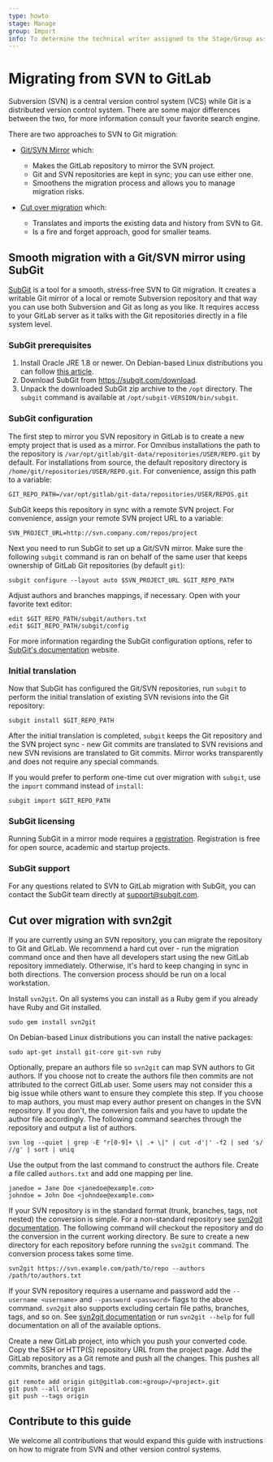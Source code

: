 ```yaml
---
type: howto
stage: Manage
group: Import
info: To determine the technical writer assigned to the Stage/Group associated with this page, see https://about.gitlab.com/handbook/engineering/ux/technical-writing/#assignments
---
```


# Migrating from SVN to GitLab

Subversion (SVN) is a central version control system (VCS) while
Git is a distributed version control system. There are some major differences
between the two, for more information consult your favorite search engine.

There are two approaches to SVN to Git migration:

- [Git/SVN Mirror](#smooth-migration-with-a-gitsvn-mirror-using-subgit) which:
  - Makes the GitLab repository to mirror the SVN project.
  - Git and SVN repositories are kept in sync; you can use either one.
  - Smoothens the migration process and allows you to manage migration risks.

- [Cut over migration](#cut-over-migration-with-svn2git) which:
  - Translates and imports the existing data and history from SVN to Git.
  - Is a fire and forget approach, good for smaller teams.

## Smooth migration with a Git/SVN mirror using SubGit

[SubGit](https://subgit.com) is a tool for a smooth, stress-free SVN to Git
migration. It creates a writable Git mirror of a local or remote Subversion
repository and that way you can use both Subversion and Git as long as you like.
It requires access to your GitLab server as it talks with the Git repositories
directly in a file system level.

### SubGit prerequisites

1. Install Oracle JRE 1.8 or newer. On Debian-based Linux distributions you can
   follow [this article](http://www.webupd8.org/2012/09/install-oracle-java-8-in-ubuntu-via-ppa.html).
1. Download SubGit from <https://subgit.com/download>.
1. Unpack the downloaded SubGit zip archive to the `/opt` directory. The `subgit`
   command is available at `/opt/subgit-VERSION/bin/subgit`.

### SubGit configuration

The first step to mirror you SVN repository in GitLab is to create a new empty
project that is used as a mirror. For Omnibus installations the path to
the repository is
`/var/opt/gitlab/git-data/repositories/USER/REPO.git` by default. For
installations from source, the default repository directory is
`/home/git/repositories/USER/REPO.git`. For convenience, assign this path to a
variable:

```shell
GIT_REPO_PATH=/var/opt/gitlab/git-data/repositories/USER/REPOS.git
```

SubGit keeps this repository in sync with a remote SVN project. For
convenience, assign your remote SVN project URL to a variable:

```shell
SVN_PROJECT_URL=http://svn.company.com/repos/project
```

Next you need to run SubGit to set up a Git/SVN mirror. Make sure the following
`subgit` command is ran on behalf of the same user that keeps ownership of
GitLab Git repositories (by default `git`):

```shell
subgit configure --layout auto $SVN_PROJECT_URL $GIT_REPO_PATH
```

Adjust authors and branches mappings, if necessary. Open with your favorite
text editor:

```shell
edit $GIT_REPO_PATH/subgit/authors.txt
edit $GIT_REPO_PATH/subgit/config
```

For more information regarding the SubGit configuration options, refer to
[SubGit's documentation](https://subgit.com/documentation/) website.

### Initial translation

Now that SubGit has configured the Git/SVN repositories, run `subgit` to perform the
initial translation of existing SVN revisions into the Git repository:

```shell
subgit install $GIT_REPO_PATH
```

After the initial translation is completed, `subgit` keeps the Git repository and the SVN
project sync - new Git commits are translated to
SVN revisions and new SVN revisions are translated to Git commits. Mirror
works transparently and does not require any special commands.

If you would prefer to perform one-time cut over migration with `subgit`, use
the `import` command instead of `install`:

```shell
subgit import $GIT_REPO_PATH
```

### SubGit licensing

Running SubGit in a mirror mode requires a
[registration](https://subgit.com/pricing). Registration is free for open
source, academic and startup projects.

### SubGit support

For any questions related to SVN to GitLab migration with SubGit, you can
contact the SubGit team directly at [support@subgit.com](mailto:support@subgit.com).

## Cut over migration with svn2git

If you are currently using an SVN repository, you can migrate the repository
to Git and GitLab. We recommend a hard cut over - run the migration command once
and then have all developers start using the new GitLab repository immediately.
Otherwise, it's hard to keep changing in sync in both directions. The conversion
process should be run on a local workstation.

Install `svn2git`. On all systems you can install as a Ruby gem if you already
have Ruby and Git installed.

```shell
sudo gem install svn2git
```

On Debian-based Linux distributions you can install the native packages:

```shell
sudo apt-get install git-core git-svn ruby
```

Optionally, prepare an authors file so `svn2git` can map SVN authors to Git authors.
If you choose not to create the authors file then commits are not attributed
to the correct GitLab user. Some users may not consider this a big issue while
others want to ensure they complete this step. If you choose to map authors,
you must map every author present on changes in the SVN
repository. If you don't, the conversion fails and you have to update
the author file accordingly. The following command searches through the
repository and output a list of authors.

```shell
svn log --quiet | grep -E "r[0-9]+ \| .+ \|" | cut -d'|' -f2 | sed 's/ //g' | sort | uniq
```

Use the output from the last command to construct the authors file.
Create a file called `authors.txt` and add one mapping per line.

```plaintext
janedoe = Jane Doe <janedoe@example.com>
johndoe = John Doe <johndoe@example.com>
```

If your SVN repository is in the standard format (trunk, branches, tags,
not nested) the conversion is simple. For a non-standard repository see
[svn2git documentation](https://github.com/nirvdrum/svn2git). The following
command will checkout the repository and do the conversion in the current
working directory. Be sure to create a new directory for each repository before
running the `svn2git` command. The conversion process takes some time.

```shell
svn2git https://svn.example.com/path/to/repo --authors /path/to/authors.txt
```

If your SVN repository requires a username and password add the
`--username <username>` and `--password <password>` flags to the above command.
`svn2git` also supports excluding certain file paths, branches, tags, and so on. See
[svn2git documentation](https://github.com/nirvdrum/svn2git) or run
`svn2git --help` for full documentation on all of the available options.

Create a new GitLab project, into which you push your converted code.
Copy the SSH or HTTP(S) repository URL from the project page. Add the GitLab
repository as a Git remote and push all the changes. This pushes all commits,
branches and tags.

```shell
git remote add origin git@gitlab.com:<group>/<project>.git
git push --all origin
git push --tags origin
```

## Contribute to this guide

We welcome all contributions that would expand this guide with instructions on
how to migrate from SVN and other version control systems.
